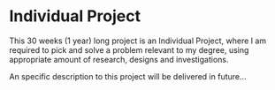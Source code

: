 # Individual Project

This 30 weeks (1 year) long project is an Individual Project, where I am required to pick and solve a problem relevant to my degree, using appropriate amount of research, designs and investigations. 

An specific description to this project will be delivered in future...